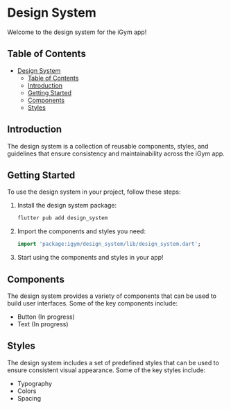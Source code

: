 # Design System

Welcome to the design system for the iGym app!

## Table of Contents

- [Design System](#design-system)
  - [Table of Contents](#table-of-contents)
  - [Introduction](#introduction)
  - [Getting Started](#getting-started)
  - [Components](#components)
  - [Styles](#styles)

## Introduction

The design system is a collection of reusable components, styles, and guidelines that ensure consistency and maintainability across the iGym app.

## Getting Started

To use the design system in your project, follow these steps:

1. Install the design system package:
    ```bash
    flutter pub add design_system
    ```

2. Import the components and styles you need:
    ```dart
    import 'package:igym/design_system/lib/design_system.dart';
    ```

3. Start using the components and styles in your app!

## Components

The design system provides a variety of components that can be used to build user interfaces. Some of the key components include:

- Button (In progress)
- Text (In progress)

## Styles

The design system includes a set of predefined styles that can be used to ensure consistent visual appearance. Some of the key styles include:

- Typography
- Colors
- Spacing
